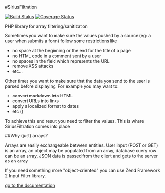 #SiriusFiltration

[![Build Status](https://travis-ci.org/adrianmiu/SiriusFiltration.png?branch=master)](https://travis-ci.org/adrianmiu/SiriusFiltration)
[![Coverage Status](https://coveralls.io/repos/adrianmiu/SiriusFiltration/badge.png?branch=master)](https://coveralls.io/r/adrianmiu/SiriusFiltration?branch=master)

PHP library for array filtering/sanitization

Sometimes you want to make sure the values pushed by a source (eg: a user when submits a form) follow some restrictions like

- no space at the beginning or the end for the title of a page
- no HTML code in a comment sent by a user
- no spaces in the field which represents the URL
- remove XSS attacks
- etc...

Other times you want to make sure that the data you send to the user is parsed before displaying. For example you may want to:

- convert markdown into HTML
- convert URLs into links
- apply a localized format to dates
- etc ()

To achieve this end result you need to filter the values. This is where SiriusFiltration comes into place

##Why (just) arrays?

Arrays are easily exchangeable between entities. User input (POST or GET) is an array, an object may be populated from an array, database query row can be an array, JSON data is passed from the client and gets to the server as an array. 

If you need something more "object-oriented" you can use Zend Framework 2 Input Filter library.

[go to the documentation](docs/index.md)